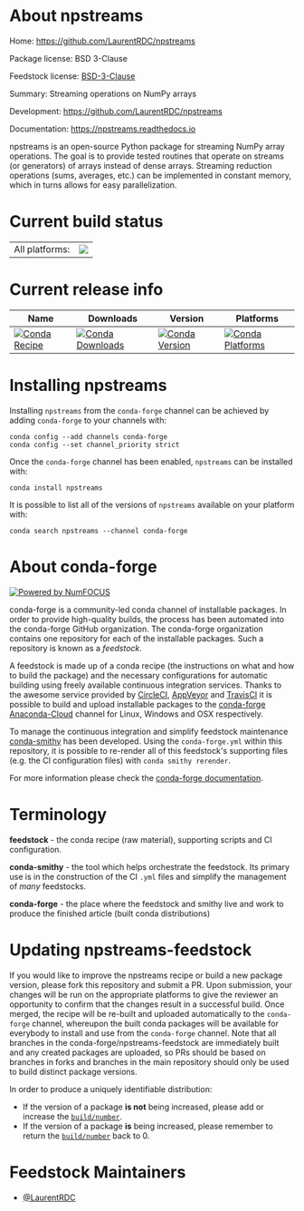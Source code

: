 About npstreams
===============

Home: https://github.com/LaurentRDC/npstreams

Package license: BSD 3-Clause

Feedstock license: [BSD-3-Clause](https://github.com/conda-forge/npstreams-feedstock/blob/master/LICENSE.txt)

Summary: Streaming operations on NumPy arrays

Development: https://github.com/LaurentRDC/npstreams

Documentation: https://npstreams.readthedocs.io

npstreams is an open-source Python package for streaming NumPy array operations.
The goal is to provide tested routines that operate on streams (or generators)
of arrays instead of dense arrays. Streaming reduction operations (sums, averages, etc.)
can be implemented in constant memory, which in turns allows for easy parallelization.


Current build status
====================


<table><tr><td>All platforms:</td>
    <td>
      <a href="https://dev.azure.com/conda-forge/feedstock-builds/_build/latest?definitionId=4516&branchName=master">
        <img src="https://dev.azure.com/conda-forge/feedstock-builds/_apis/build/status/npstreams-feedstock?branchName=master">
      </a>
    </td>
  </tr>
</table>

Current release info
====================

| Name | Downloads | Version | Platforms |
| --- | --- | --- | --- |
| [![Conda Recipe](https://img.shields.io/badge/recipe-npstreams-green.svg)](https://anaconda.org/conda-forge/npstreams) | [![Conda Downloads](https://img.shields.io/conda/dn/conda-forge/npstreams.svg)](https://anaconda.org/conda-forge/npstreams) | [![Conda Version](https://img.shields.io/conda/vn/conda-forge/npstreams.svg)](https://anaconda.org/conda-forge/npstreams) | [![Conda Platforms](https://img.shields.io/conda/pn/conda-forge/npstreams.svg)](https://anaconda.org/conda-forge/npstreams) |

Installing npstreams
====================

Installing `npstreams` from the `conda-forge` channel can be achieved by adding `conda-forge` to your channels with:

```
conda config --add channels conda-forge
conda config --set channel_priority strict
```

Once the `conda-forge` channel has been enabled, `npstreams` can be installed with:

```
conda install npstreams
```

It is possible to list all of the versions of `npstreams` available on your platform with:

```
conda search npstreams --channel conda-forge
```


About conda-forge
=================

[![Powered by NumFOCUS](https://img.shields.io/badge/powered%20by-NumFOCUS-orange.svg?style=flat&colorA=E1523D&colorB=007D8A)](http://numfocus.org)

conda-forge is a community-led conda channel of installable packages.
In order to provide high-quality builds, the process has been automated into the
conda-forge GitHub organization. The conda-forge organization contains one repository
for each of the installable packages. Such a repository is known as a *feedstock*.

A feedstock is made up of a conda recipe (the instructions on what and how to build
the package) and the necessary configurations for automatic building using freely
available continuous integration services. Thanks to the awesome service provided by
[CircleCI](https://circleci.com/), [AppVeyor](https://www.appveyor.com/)
and [TravisCI](https://travis-ci.com/) it is possible to build and upload installable
packages to the [conda-forge](https://anaconda.org/conda-forge)
[Anaconda-Cloud](https://anaconda.org/) channel for Linux, Windows and OSX respectively.

To manage the continuous integration and simplify feedstock maintenance
[conda-smithy](https://github.com/conda-forge/conda-smithy) has been developed.
Using the ``conda-forge.yml`` within this repository, it is possible to re-render all of
this feedstock's supporting files (e.g. the CI configuration files) with ``conda smithy rerender``.

For more information please check the [conda-forge documentation](https://conda-forge.org/docs/).

Terminology
===========

**feedstock** - the conda recipe (raw material), supporting scripts and CI configuration.

**conda-smithy** - the tool which helps orchestrate the feedstock.
                   Its primary use is in the construction of the CI ``.yml`` files
                   and simplify the management of *many* feedstocks.

**conda-forge** - the place where the feedstock and smithy live and work to
                  produce the finished article (built conda distributions)


Updating npstreams-feedstock
============================

If you would like to improve the npstreams recipe or build a new
package version, please fork this repository and submit a PR. Upon submission,
your changes will be run on the appropriate platforms to give the reviewer an
opportunity to confirm that the changes result in a successful build. Once
merged, the recipe will be re-built and uploaded automatically to the
`conda-forge` channel, whereupon the built conda packages will be available for
everybody to install and use from the `conda-forge` channel.
Note that all branches in the conda-forge/npstreams-feedstock are
immediately built and any created packages are uploaded, so PRs should be based
on branches in forks and branches in the main repository should only be used to
build distinct package versions.

In order to produce a uniquely identifiable distribution:
 * If the version of a package **is not** being increased, please add or increase
   the [``build/number``](https://docs.conda.io/projects/conda-build/en/latest/resources/define-metadata.html#build-number-and-string).
 * If the version of a package **is** being increased, please remember to return
   the [``build/number``](https://docs.conda.io/projects/conda-build/en/latest/resources/define-metadata.html#build-number-and-string)
   back to 0.

Feedstock Maintainers
=====================

* [@LaurentRDC](https://github.com/LaurentRDC/)

